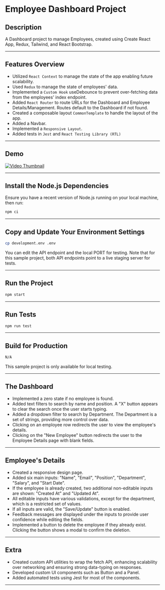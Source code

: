 
# Employee Dashboard Project

## Description

A Dashboard project to manage Employees, created using Create React App, Redux, Tailwind, and React Bootstrap.

---

## Features Overview

- Utilized `React Context` to manage the state of the app enabling future scalability.
- Used `Redux` to manage the state of employees' data.
- Implemented a `Custom Hook` useDebounce to prevent over-fetching data from the employees' index endpoint.
- Added `React Router` to route URLs for the Dashboard and Employee Details/Management. Routes default to the Dashboard if not found.
- Created a composable layout  `CommonTemplate` to handle the layout of the app.
- Added a Navbar.
- Implemented a `Responsive Layout`.
- Added tests in `Jest` and `React Testing Library (RTL)`

---

## Demo

[![Video Thumbnail](https://www.buddyget.net/static/img/pictures/2bd33242-370e-40c2-b2ae-8625f30dda51.png)](https://drive.google.com/file/d/19C17Y1L3P6fLAU6oyZW1Xad0PQRD4MgU/view?usp=sharing)


---

## Install the Node.js Dependencies

Ensure you have a recent version of Node.js running on your local machine, then run:

```sh
npm ci
```

---

## Copy and Update Your Environment Settings

```sh
cp development.env .env
```

You can edit the API endpoint and the local PORT for testing. Note that for this sample project, both API endpoints point to a live staging server for tests.

---

## Run the Project

```sh
npm start
```

---

## Run Tests

```sh
npm run test
```

---

## Build for Production

```sh
N/A
```

This sample project is only available for local testing.

---


## The Dashboard

- Implemented a zero state if no employee is found.
- Added text filters to search by name and position. A "X" button appears to clear the search once the user starts typing.
- Added a dropdown filter to search by Department. The Department is a set of strings, providing more control over data.
- Clicking on an employee row redirects the user to view the employee's details.
- Clicking on the "New Employee" button redirects the user to the Employee Details page with blank fields.

---

## Employee's Details

- Created a responsive design page.
- Added six main inputs: "Name", "Email", "Position", "Department", "Salary", and "Start Date".
- If the employee is already created, two additional non-editable inputs are shown: "Created At" and "Updated At".
- All editable inputs have various validations, except for the department, which is a restricted set of values.
- If all inputs are valid, the "Save/Update" button is enabled.
- Feedback messages are displayed under the inputs to provide user confidence while editing the fields.
- Implemented a button to delete the employee if they already exist. Clicking the button shows a modal to confirm the deletion.

---

## Extra


- Created custom API utilities to wrap the fetch API, enhancing scalability over networking and ensuring strong data-typing on responses.
- Developed custom UI components such as Button and a Panel.
- Added automated tests using Jest for most of the components.

---
